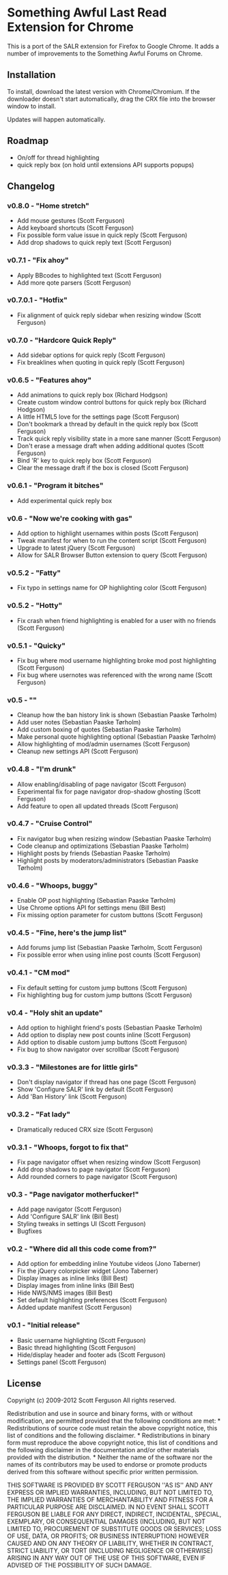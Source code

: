 Something Awful Last Read Extension for Chrome
==============================================

This is a port of the SALR extension for Firefox to Google Chrome. It adds a number of improvements to the Something Awful Forums on Chrome.

Installation
------------

To install, download the latest version with Chrome/Chromium.
If the downloader doesn't start automatically, drag the CRX
file into the browser window to install.

Updates will happen automatically.

Roadmap
-------

- On/off for thread highlighting
- quick reply box (on hold until extensions API supports popups)

Changelog
---------

### v0.8.0 - "Home stretch"

- Add mouse gestures (Scott Ferguson)
- Add keyboard shortcuts (Scott Ferguson)
- Fix possible form value issue in quick reply (Scott Ferguson)
- Add drop shadows to quick reply text (Scott Ferguson)

### v0.7.1 - "Fix ahoy"

- Apply BBcodes to highlighted text (Scott Ferguson)
- Add more qote parsers (Scott Ferguson)

### v0.7.0.1 - "Hotfix"
- Fix alignment of quick reply sidebar when resizing window (Scott Ferguson)

### v0.7.0 - "Hardcore Quick Reply"
- Add sidebar options for quick reply (Scott Ferguson)
- Fix breaklines when quoting in quick reply (Scott Ferguson)

### v0.6.5 - "Features ahoy"
- Add animations to quick reply box (Richard Hodgson)
- Create custom window control buttons for quick reply box (Richard Hodgson)
- A little HTML5 love for the settings page (Scott Ferguson)
- Don't bookmark a thread by default in the quick reply box (Scott Ferguson)
- Track quick reply visibility state in a more sane manner (Scott Ferguson)
- Don't erase a message draft when adding additional quotes (Scott Ferguson)
- Bind 'R' key to quick reply box (Scott Ferguson)
- Clear the message draft if the box is closed (Scott Ferguson)

### v0.6.1 - "Program it bitches"
- Add experimental quick reply box

### v0.6 - "Now we're cooking with gas"
- Add option to highlight usernames within posts (Scott Ferguson)
- Tweak manifest for when to run the content script (Scott Ferguson)
- Upgrade to latest jQuery (Scott Ferguson)
- Allow for SALR Browser Button extension to query (Scott Ferguson)

### v0.5.2 - "Fatty"

- Fix typo in settings name for OP highlighting color (Scott Ferguson)

### v0.5.2 - "Hotty"

- Fix crash when friend highlighting is enabled for a user with no friends
(Scott Ferguson)

### v0.5.1 - "Quicky"

- Fix bug where mod username highlighting broke mod post highlighting (Scott
Ferguson)
- Fix bug where usernotes was referenced with the wrong name (Scott Ferguson)

### v0.5 - "<Insert name here>"

- Cleanup how the ban history link is shown (Sebastian Paaske Tørholm)
- Add user notes (Sebastian Paaske Tørholm)
- Add custom boxing of quotes (Sebastian Paaske Tørholm)
- Make personal quote highlighting optional (Sebastian Paaske Tørholm)
- Allow highlighting of mod/admin usernames (Scott Ferguson)
- Cleanup new settings API (Scott Ferguson)

### v0.4.8 - "I'm drunk"

- Allow enabling/disabling of page navigator (Scott Ferguson)
- Experimental fix for page navigator drop-shadow ghosting (Scott Ferguson)
- Add feature to open all updated threads (Scott Ferguson)

### v0.4.7 - "Cruise Control"

- Fix navigator bug when resizing window (Sebastian Paaske Tørholm)
- Code cleanup and optimizations (Sebastian Paaske Tørholm)
- Highlight posts by friends (Sebastian Paaske Tørholm)
- Highlight posts by moderators/administrators (Sebastian Paaske Tørholm)

### v0.4.6 - "Whoops, buggy"

- Enable OP post highlighting (Sebastian Paaske Tørholm)
- Use Chrome options API for settings menu (Bill Best)
- Fix missing option parameter for custom buttons (Scott Ferguson)

### v0.4.5 - "Fine, here's the jump list"

- Add forums jump list (Sebastian Paaske Tørholm, Scott Ferguson)
- Fix possible error when using inline post counts (Scott Ferguson)

### v0.4.1 - "CM mod"

- Fix default setting for custom jump buttons (Scott Ferguson)
- Fix highlighting bug for custom jump buttons (Scott Ferguson)

### v0.4 - "Holy shit an update"

- Add option to highlight friend's posts (Sebastian Paaske Tørholm)
- Add option to display new post counts inline (Scott Ferguson)
- Add option to disable custom jump buttons (Scott Ferguson)
- Fix bug to show navigator over scrollbar (Scott Ferguson)

### v0.3.3 - "Milestones are for little girls"

- Don't display navigator if thread has one page (Scott Ferguson)
- Show 'Configure SALR' link by default (Scott Ferguson)
- Add 'Ban History' link (Scott Ferguson)

### v0.3.2 - "Fat lady"

- Dramatically reduced CRX size (Scott Ferguson)

### v0.3.1 - "Whoops, forgot to fix that"

- Fix page navigator offset when resizing window (Scott Ferguson)
- Add drop shadows to page navigator (Scott Ferguson)
- Add rounded corners to page navigator (Scott Ferguson)

### v0.3 - "Page navigator motherfucker!"

- Add page navigator (Scott Ferguson)
- Add 'Configure SALR' link (Bill Best)
- Styling tweaks in settings UI (Scott Ferguson)
- Bugfixes

### v0.2 - "Where did all this code come from?"

- Add option for embedding inline Youtube videos (Jono Taberner)
- Fix the jQuery colorpicker widget (Jono Taberner)
- Display images as inline links (Bill Best)
- Display images from inline links (Bill Best)
- Hide NWS/NMS images (Bill Best)
- Set default highlighting preferences (Scott Ferguson)
- Added update manifest (Scott Ferguson)

### v0.1 - "Initial release"

- Basic username highlighting (Scott Ferguson)
- Basic thread highlighting (Scott Ferguson)
- Hide/display header and footer ads (Scott Ferguson)
- Settings panel (Scott Ferguson)

License
-------

Copyright (c) 2009-2012 Scott Ferguson
All rights reserved.

Redistribution and use in source and binary forms, with or without
modification, are permitted provided that the following conditions are met:
    * Redistributions of source code must retain the above copyright
      notice, this list of conditions and the following disclaimer.
    * Redistributions in binary form must reproduce the above copyright
      notice, this list of conditions and the following disclaimer in the
      documentation and/or other materials provided with the distribution.
    * Neither the name of the software nor the
      names of its contributors may be used to endorse or promote products
      derived from this software without specific prior written permission.

THIS SOFTWARE IS PROVIDED BY SCOTT FERGUSON ''AS IS'' AND ANY
EXPRESS OR IMPLIED WARRANTIES, INCLUDING, BUT NOT LIMITED TO, THE IMPLIED
WARRANTIES OF MERCHANTABILITY AND FITNESS FOR A PARTICULAR PURPOSE ARE
DISCLAIMED. IN NO EVENT SHALL SCOTT FERGUSON BE LIABLE FOR ANY
DIRECT, INDIRECT, INCIDENTAL, SPECIAL, EXEMPLARY, OR CONSEQUENTIAL DAMAGES
(INCLUDING, BUT NOT LIMITED TO, PROCUREMENT OF SUBSTITUTE GOODS OR SERVICES;
LOSS OF USE, DATA, OR PROFITS; OR BUSINESS INTERRUPTION) HOWEVER CAUSED AND
ON ANY THEORY OF LIABILITY, WHETHER IN CONTRACT, STRICT LIABILITY, OR TORT
(INCLUDING NEGLIGENCE OR OTHERWISE) ARISING IN ANY WAY OUT OF THE USE OF THIS
SOFTWARE, EVEN IF ADVISED OF THE POSSIBILITY OF SUCH DAMAGE.

